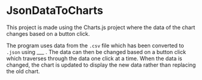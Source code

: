 # JsonDataToCharts

This project is made using the Charts.js project where the data of the chart changes based on a button click.

The program uses data from the `.csv` file which has been converted to `.json` using ___ .
The data can then be changed based on a button click which traverses through the data one click at a time.
When the data is changed, the chart is updated to display the new data rather than replacing the old chart.